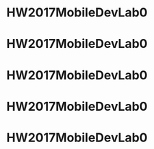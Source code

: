 # HW2017MobileDevLab0
# HW2017MobileDevLab0
# HW2017MobileDevLab0
# HW2017MobileDevLab0
# HW2017MobileDevLab0

